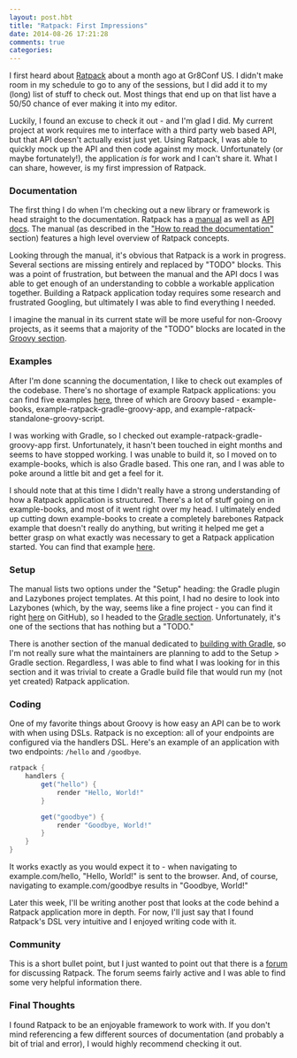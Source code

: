 ```yaml
---
layout: post.hbt
title: "Ratpack: First Impressions"
date: 2014-08-26 17:21:28
comments: true
categories: 
---
```

I first heard about [Ratpack](http://www.ratpack.io/) about a month ago at Gr8Conf US. I didn't make room in my schedule to go to any of the sessions, but I did add it to my (long) list of stuff to check out. Most things that end up on that list have a 50/50 chance of ever making it into my editor. 

Luckily, I found an excuse to check it out - and I'm glad I did. My current project at work requires me to interface with a third party web based API, but that API doesn't actually exist just yet. Using Ratpack, I was able to quickly mock up the API and then code against my mock. Unfortunately (or maybe fortunately!), the application _is_ for work and I can't share it. What I can share, however, is my first impression of Ratpack.

<!-- more -->

### Documentation
The first thing I do when I'm checking out a new library or framework is head straight to the documentation. Ratpack has a [manual](http://www.ratpack.io/manual/current/index.html) as well as [API docs](http://www.ratpack.io/manual/current/api/). The manual (as described in the ["How to read the documentation"](http://www.ratpack.io/manual/current/intro.html#how_to_read_the_documentation) section) features a high level overview of Ratpack concepts.

Looking through the manual, it's obvious that Ratpack is a work in progress. Several sections are missing entirely and replaced by "TODO" blocks. This was a point of frustration, but between the manual and the API docs I was able to get enough of an understanding to cobble a workable application together. Building a Ratpack application today requires some research and frustrated Googling, but ultimately I was able to find everything I needed. 

I imagine the manual in its current state will be more useful for non-Groovy projects, as it seems that a majority of the "TODO" blocks are located in the [Groovy section](http://www.ratpack.io/manual/current/groovy.html#groovy).

### Examples
After I'm done scanning the documentation, I like to check out examples of the codebase. There's no shortage of example Ratpack applications: you can find five examples [here](https://github.com/ratpack), three of which are Groovy based - example-books, example-ratpack-gradle-groovy-app, and example-ratpack-standalone-groovy-script.

I was working with Gradle, so I checked out example-ratpack-gradle-groovy-app first. Unfortunately, it hasn't been touched in eight months and seems to have stopped working. I was unable to build it, so I moved on to example-books, which is also Gradle based. This one ran, and I was able to poke around a little bit and get a feel for it.

I should note that at this time I didn't really have a strong understanding of how a Ratpack application is structured. There's a lot of stuff going on in example-books, and most of it went right over my head. I ultimately ended up cutting down example-books to create a completely barebones Ratpack example that doesn't really do anything, but writing it helped me get a better grasp on what exactly was necessary to get a Ratpack application started. You can find that example [here](https://github.com/ratpack/example-books.git).

### Setup
The manual lists two options under the "Setup" heading: the Gradle plugin and Lazybones project templates. At this point, I had no desire to look into Lazybones (which, by the way, seems like a fine project - you can find it right [here](https://github.com/pledbrook/lazybones) on GitHub), so I headed to the [Gradle section](http://www.ratpack.io/manual/current/setup.html#using_the_gradle_plugins). Unfortunately, it's one of the sections that has nothing but a "TODO."

There is another section of the manual dedicated to [building with Gradle](http://www.ratpack.io/manual/current/gradle.html#building_with_gradle), so I'm not really sure what the maintainers are planning to add to the Setup > Gradle section. Regardless, I was able to find what I was looking for in this section and it was trivial to create a Gradle build file that would run my (not yet created) Ratpack application.

### Coding
One of my favorite things about Groovy is how easy an API can be to work with when using DSLs. Ratpack is no exception: all of your endpoints are configured via the handlers DSL. Here's an example of an application with two endpoints: `/hello` and `/goodbye`.

``` groovy
ratpack {
	handlers {
		get("hello") {
			render "Hello, World!"
		}

		get("goodbye") {
			render "Goodbye, World!"
		}
	}
}
```

It works exactly as you would expect it to - when navigating to example.com/hello, "Hello, World!" is sent to the browser. And, of course, navigating to example.com/goodbye results in "Goodbye, World!"

Later this week, I'll be writing another post that looks at the code behind a Ratpack application more in depth. For now, I'll just say that I found Ratpack's DSL very intuitive and I enjoyed writing code with it.

### Community
This is a short bullet point, but I just wanted to point out that there is a [forum](http://forum.ratpack.io/) for discussing Ratpack. The forum seems fairly active and I was able to find some very helpful information there.

### Final Thoughts
I found Ratpack to be an enjoyable framework to work with. If you don't mind referencing a few different sources of documentation (and probably a bit of trial and error), I would highly recommend checking it out.